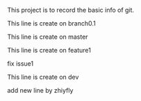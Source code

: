 This project is to record the basic info of git.

This line is create on branch0.1

This line is create on master

This line is create on feature1

fix issue1

This line is create on dev

add new line by zhiyfly
